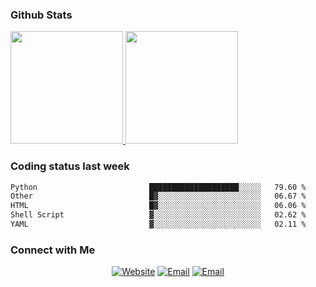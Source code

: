 
### Github Stats

<a href="https://github.com/lileixuan">
  <img height="180em" src="https://github-readme-stats.vercel.app/api?username=lileixuan&theme=buefy&show_icons=true" />
  <img height="180em" src="https://github-readme-stats.vercel.app/api/top-langs/?username=lileixuan&theme=buefy&layout=compact" />
</a>

### Coding status last week 

<!--START_SECTION:waka-->

```txt
Python                         ████████████████████░░░░░   79.60 %
Other                          █▓░░░░░░░░░░░░░░░░░░░░░░░   06.67 %
HTML                           █▓░░░░░░░░░░░░░░░░░░░░░░░   06.06 %
Shell Script                   ▓░░░░░░░░░░░░░░░░░░░░░░░░   02.62 %
YAML                           ▓░░░░░░░░░░░░░░░░░░░░░░░░   02.11 %
```

<!--END_SECTION:waka-->

### Connect with Me 

<p align="center">
<a href="https://www.koomu.cn/"><img alt="Website" src="https://img.shields.io/badge/Website-www.koomu.cn-blue?style=flat-square&logo=google-chrome"></a>
<a href="mailto:lileixuan@gmail.com"><img alt="Email" src="https://img.shields.io/badge/Email-lileixuan@gmail.com-blue?style=flat-square&logo=gmail"></a>
<a href="https://www.koomu.cn/rss/"><img alt="Email" src="https://img.shields.io/badge/RSS-www.koomu.cn%2Frss%2F-blue?style=flat-square&logo=rss"></a>


</p>
